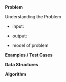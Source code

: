 **Problem**


Understanding the Problem

- input:


- output:



- model of problem



**Examples / Test Cases**


**Data Structures**


**Algorithm**

